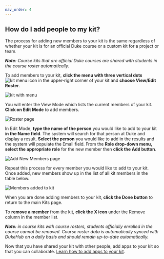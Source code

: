 ```yaml
---
nav_order: 4
---
```

## How do I add people to my kit?

The process for adding new members to your kit is the same regardless of whether your kit is for an official Duke course or a custom kit for a project or team.

**_Note:_** *Course kits that are official Duke courses are shared with students in the course roster automatically.*

To add members to your kit, **click the menu with three vertical dots**![kit menu icon](images/image_8.png) in the upper-right corner of your kit and **choose View/Edit Roster**.

![kit with menu](images/image_7.png)

You will enter the View Mode which lists the current members of your kit. **Click on Edit Mode** to add members.

![Roster page](images/image_9.png)

In Edit Mode, **type the name of the person** you would like to add to your kit i**n the Name field**.  The system will search for that person at Duke and display a result.  **Select the person** you would like to add in the results and the system will populate the Email field.  From the **Role drop-down menu, select the appropriate role** for the new member then **click the Add button**.

![Add New Members page](images/image_10.png)

Repeat this process for every member you would like to add to your kit.  Once added, new members show up in the list of all kit members in the table below.

![Members added to kit](images/image_11.png)

When you are done adding members to your kit, **click the Done button** to return to the main Kits page.

To **remove a member** from the kit, **click the X icon** under the Remove column in the member list.

**_Note:_** *in course kits with course rosters, students officially enrolled in the course cannot be removed.  Course roster data is automatically synced with DukeHub on a daily basis and should remain up-to-date automatically.*

Now that you have shared your kit with other people, add apps to your kit so that you can collaborate.  [Learn how to add apps to your kit](/how-do-i-add-apps-to-my-kit.md).
